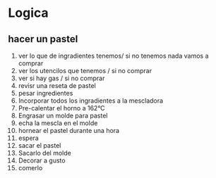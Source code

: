 # Logica

## hacer un pastel 

1. ver lo que  de ingradientes tenemos/ si no tenemos nada  vamos a comprar
1. ver los utencilos que tenemos / si no comprar 
1. ver si hay gas / si no comprar 
1. revisr una reseta de pastel
1. pesar ingredientes 
1. Incorporar todos los ingradientes a la mescladora
1. Pre-calentar el horno a 162°C 
1. Engrasar un molde para pastel 
1. echa la mescla en el molde 
1. hornear el pastel durante una hora
1. espera 
1. sacar el pastel 
1. Sacarlo del molde  
1. Decorar a gusto
1. comerlo 


